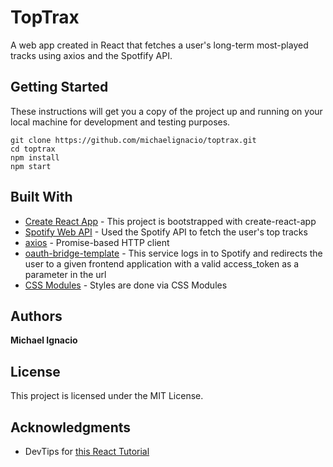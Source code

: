# TopTrax

A web app created in React that fetches a user's long-term most-played tracks using axios and the Spotfify API.

## Getting Started

These instructions will get you a copy of the project up and running on your local machine for development and testing purposes.

```
git clone https://github.com/michaelignacio/toptrax.git
cd toptrax
npm install
npm start
```

## Built With

* [Create React App](https://github.com/facebook/create-react-app) - This project is bootstrapped with create-react-app
* [Spotify Web API](https://developer.spotify.com/documentation/web-api/) - Used the Spotify API to fetch the user's top tracks
* [axios](https://www.npmjs.com/package/axios) - Promise-based HTTP client
* [oauth-bridge-template](https://github.com/mpj/oauth-bridge-template) - This service logs in to Spotify and redirects the user to a given frontend application with a valid access_token as a parameter in the url
* [CSS Modules](https://github.com/css-modules/css-modules) - Styles are done via CSS Modules

## Authors

**Michael Ignacio**

## License

This project is licensed under the MIT License.

## Acknowledgments

* DevTips for <a href="https://www.youtube.com/playlist?list=PLqGj3iMvMa4LFqyGab_aR7M0zfQm2KTuX" target="_blank">this React Tutorial</a>